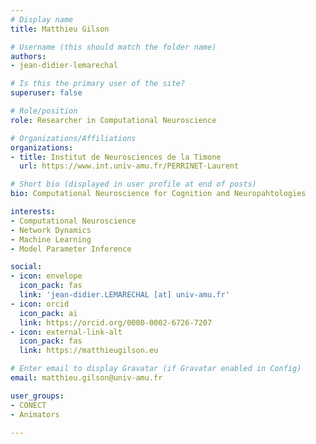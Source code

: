 ```yaml
---
# Display name
title: Matthieu Gilson

# Username (this should match the folder name)
authors:
- jean-didier-lemarechal

# Is this the primary user of the site?
superuser: false

# Role/position
role: Researcher in Computational Neuroscience

# Organizations/Affiliations
organizations:
- title: Institut de Neurosciences de la Timone
  url: https://www.int.univ-amu.fr/PERRINET-Laurent

# Short bio (displayed in user profile at end of posts)
bio: Computational Neuroscience for Cognition and Neuropahtologies

interests:
- Computational Neuroscience
- Network Dynamics
- Machine Learning
- Model Parameter Inference

social:
- icon: envelope
  icon_pack: fas
  link: 'jean-didier.LEMARECHAL [at] univ-amu.fr'
- icon: orcid
  icon_pack: ai
  link: https://orcid.org/0000-0002-6726-7207
- icon: external-link-alt
  icon_pack: fas
  link: https://matthieugilson.eu

# Enter email to display Gravatar (if Gravatar enabled in Config)
email: matthieu.gilson@univ-amu.fr

user_groups:
- CONECT
- Animators

---
```


